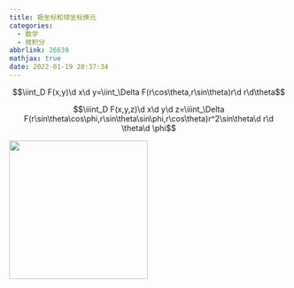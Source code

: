 ```yaml
---
title: 极坐标和球坐标换元
categories:
  - 数学
  - 微积分
abbrlink: 26639
mathjax: true
date: 2022-01-19 20:37:34
---
```

$$\iint_D F(x,y)\d x\d y=\iint_\Delta F(r\cos\theta,r\sin\theta)r\d r\d\theta$$

$$\iiint_D F(x,y,z)\d x\d y\d z=\iiint_\Delta F(r\sin\theta\cos\phi,r\sin\theta\sin\phi,r\cos\theta)r^2\sin\theta\d r\d \theta\d \phi$$

<img src="https://upload.wikimedia.org/wikipedia/commons/thumb/a/a2/Kugelkoord-lokale-Basis-s.svg/480px-Kugelkoord-lokale-Basis-s.svg.png" width="250" height="250"/>